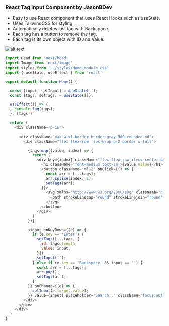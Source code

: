 ### React Tag Input Component by JasonBDev

- Easy to use React component that uses React Hooks such as useState.
- Uses TailwindCSS for styling.
- Automatically deletes last tag with Backspace.
- Each tag has a button to remove the tag.
- Each tag is its own object with ID and Value.

![alt text](https://prnt.sc/26bdn50)

```javascript
import Head from 'next/head'
import Image from 'next/image'
import styles from '../styles/Home.module.css'
import { useState, useEffect } from 'react'

export default function Home() {

  const [input, setInput] = useState('');
  const [tags, setTags] = useState([]);

  useEffect(() => {
    console.log(tags);
  }, [tags])

  return (
    <div className='p-16'>

      <div className="max-w-xl border border-gray-300 rounded-md">
        <div className="flex flex-row flex-wrap p-2 border w-full">

          {tags.map((value, index) => {
            return (
              <div key={index} className="flex flex-row items-center bg-gray-200 px-3 mr-1 my-1 rounded-xl">
                <h1 className='font-medium text-sm'>{value.value}</h1>
                <button className='ml-2' onClick={() => {
                  const arr = [...tags];
                  arr.splice(index, 1);
                  setTags(arr);
                }}>
                  <svg xmlns="http://www.w3.org/2000/svg" className="h-4 w-4 text-gray-500" fill="none" viewBox="0 0 24 24" stroke="currentColor">
                    <path strokeLinecap="round" strokeLinejoin="round" strokeWidth={2} d="M6 18L18 6M6 6l12 12" />
                  </svg>
                </button>
              </div>
            )
          })}

          <input onKeyDown={(e) => {
            if (e.key == 'Enter') {
              setTags([...tags, {
                id: tags.length,
                value: input,
              }])
              setInput('');
            } else if (e.key == 'Backspace' && input == '') {
              const arr = [...tags];
              arr.pop();
              setTags(arr);
            }
          }} onChange={(e) => {
            setInput(e.target.value);
          }} value={input} placeholder='Search..' className='focus:outline-none ml-2' />
        </div>
      </div>
    </div>
  )
}

```
